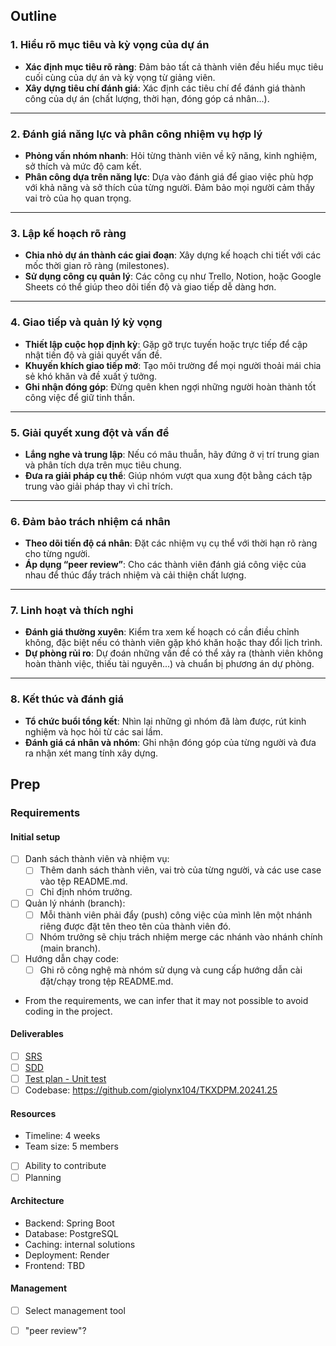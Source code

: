 ## Outline

### **1. Hiểu rõ mục tiêu và kỳ vọng của dự án**
- **Xác định mục tiêu rõ ràng**: Đảm bảo tất cả thành viên đều hiểu mục tiêu cuối cùng của dự án và kỳ vọng từ giảng viên.
- **Xây dựng tiêu chí đánh giá**: Xác định các tiêu chí để đánh giá thành công của dự án (chất lượng, thời hạn, đóng góp cá nhân...).

---

### **2. Đánh giá năng lực và phân công nhiệm vụ hợp lý**
- **Phỏng vấn nhóm nhanh**: Hỏi từng thành viên về kỹ năng, kinh nghiệm, sở thích và mức độ cam kết.
- **Phân công dựa trên năng lực**: Dựa vào đánh giá để giao việc phù hợp với khả năng và sở thích của từng người. Đảm bảo mọi người cảm thấy vai trò của họ quan trọng.

---

### **3. Lập kế hoạch rõ ràng**
- **Chia nhỏ dự án thành các giai đoạn**: Xây dựng kế hoạch chi tiết với các mốc thời gian rõ ràng (milestones).
- **Sử dụng công cụ quản lý**: Các công cụ như Trello, Notion, hoặc Google Sheets có thể giúp theo dõi tiến độ và giao tiếp dễ dàng hơn.

---

### **4. Giao tiếp và quản lý kỳ vọng**
- **Thiết lập cuộc họp định kỳ**: Gặp gỡ trực tuyến hoặc trực tiếp để cập nhật tiến độ và giải quyết vấn đề.
- **Khuyến khích giao tiếp mở**: Tạo môi trường để mọi người thoải mái chia sẻ khó khăn và đề xuất ý tưởng.
- **Ghi nhận đóng góp**: Đừng quên khen ngợi những người hoàn thành tốt công việc để giữ tinh thần.

---

### **5. Giải quyết xung đột và vấn đề**
- **Lắng nghe và trung lập**: Nếu có mâu thuẫn, hãy đứng ở vị trí trung gian và phân tích dựa trên mục tiêu chung.
- **Đưa ra giải pháp cụ thể**: Giúp nhóm vượt qua xung đột bằng cách tập trung vào giải pháp thay vì chỉ trích.

---

### **6. Đảm bảo trách nhiệm cá nhân**
- **Theo dõi tiến độ cá nhân**: Đặt các nhiệm vụ cụ thể với thời hạn rõ ràng cho từng người.
- **Áp dụng “peer review”**: Cho các thành viên đánh giá công việc của nhau để thúc đẩy trách nhiệm và cải thiện chất lượng.

---

### **7. Linh hoạt và thích nghi**
- **Đánh giá thường xuyên**: Kiểm tra xem kế hoạch có cần điều chỉnh không, đặc biệt nếu có thành viên gặp khó khăn hoặc thay đổi lịch trình.
- **Dự phòng rủi ro**: Dự đoán những vấn đề có thể xảy ra (thành viên không hoàn thành việc, thiếu tài nguyên...) và chuẩn bị phương án dự phòng.

---

### **8. Kết thúc và đánh giá**
- **Tổ chức buổi tổng kết**: Nhìn lại những gì nhóm đã làm được, rút kinh nghiệm và học hỏi từ các sai lầm.
- **Đánh giá cá nhân và nhóm**: Ghi nhận đóng góp của từng người và đưa ra nhận xét mang tính xây dựng.

## Prep

### Requirements

#### Initial setup

- [ ] Danh sách thành viên và nhiệm vụ: 
  - [ ] Thêm danh sách thành viên, vai trò của từng người, và các use case vào tệp README.md.
  - [ ] Chỉ định nhóm trưởng.
- [ ] Quản lý nhánh (branch):
  - [ ] Mỗi thành viên phải đẩy (push) công việc của mình lên một nhánh riêng được đặt tên theo tên của thành viên đó.
  - [ ] Nhóm trưởng sẽ chịu trách nhiệm merge các nhánh vào nhánh chính (main branch).
- [ ] Hướng dẫn chạy code: 
  - [ ] Ghi rõ công nghệ mà nhóm sử dụng và cung cấp hướng dẫn cài đặt/chạy trong tệp README.md.

- From the requirements, we can infer that it may not possible to avoid coding in the project.

#### Deliverables

- [ ] [SRS](https://husteduvn-my.sharepoint.com/:w:/g/personal/giao_lx210290_sis_hust_edu_vn/EYC6JE1raLFGidqRLcVOMLQBmwuvDSwAqpVPGrpxM831Pg?e=RMCWde)
- [ ] [SDD](https://husteduvn-my.sharepoint.com/:w:/g/personal/giao_lx210290_sis_hust_edu_vn/EVWqz3E1245HriqZigXW26gBsGGzHoeS3E9nyLkniX88og?e=HwRJb2)
- [ ] [Test plan - Unit test](https://husteduvn-my.sharepoint.com/:x:/g/personal/giao_lx210290_sis_hust_edu_vn/EW67oFDxYfROlJiQYRC4nQUBOVAThl4cPefSbYCPUdku3A?e=Sy77qr)
- [ ] Codebase: https://github.com/giolynx104/TKXDPM.20241.25

#### Resources

- Timeline: 4 weeks
- Team size: 5 members
- [ ] Ability to contribute
- [ ] Planning

#### Architecture

- Backend: Spring Boot
- Database: PostgreSQL
- Caching: internal solutions
- Deployment: Render
- Frontend: TBD

#### Management

- [ ] Select management tool
- [ ] "peer review"?

